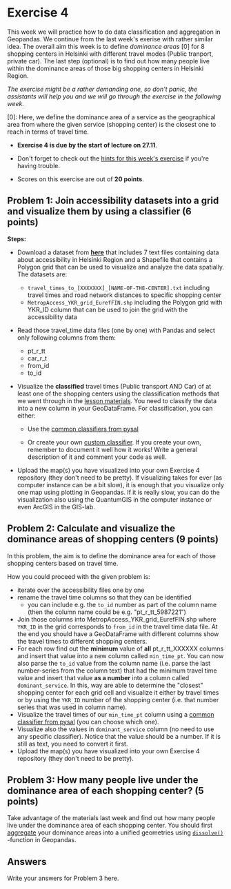 # Exercise 4

This week we will practice how to do data classification and aggregation in Geopandas. We continue from the last week's exerise with rather similar idea.
The overall aim this week is to define *dominance areas* \[0\] for 8 shopping centers in Helsinki with different travel modes (Public tranport, private car).
The last step (optional) is to find out how many people live within the dominance areas of those big shopping centers in Helsinki Region.

*The exercise might be a rather demanding one, so don't panic, the assistants will help you and we will go through the exercise in the following week.*

\[0\]: Here, we define the dominance area of a service as the geographical area from where the given service (shopping center) is the closest one to reach in terms of travel time.

- **Exercise 4 is due by the start of lecture on 27.11**.

- Don't forget to check out the [hints for this week's exercise](https://automating-gis-processes.github.io/2017/lessons/L4/exercise-4-hints.html) if you're having trouble.

- Scores on this exercise are out of **20 points**.

## Problem 1: Join accessibility datasets into a grid and visualize them by using a classifier (6 points)

**Steps:**

 - Download a dataset from [**here**](https://github.com/Automating-GIS-processes/Lesson-4-Classification-overlay/raw/master/data/dataE4.zip) that includes 7 text files containing data about accessibility in Helsinki Region and a Shapefile that contains a Polygon grid that can be used to visualize and analyze the data spatially. The datasets are:
 
     - `travel_times_to_[XXXXXXX]_[NAME-OF-THE-CENTER].txt` including travel times and road network distances to specific shopping center
     - `MetropAccess_YKR_grid_EurefFIN.shp` including the Polygon grid with YKR_ID column that can be used to join the grid with the    accessibility data

 - Read those travel_time data files (one by one) with Pandas and select only following columns from them:
    
    - pt_r_tt
    - car_r_t
    - from_id
    - to_id
  
 - Visualize the **classified** travel times (Public transport AND Car) of at least one of the shopping centers using the classification methods that we went through in the [lesson materials](https://automating-gis-processes.github.io/2017/lessons/L4/reclassify.html). You need to classify the data into a new column in your GeoDataFrame. For classification, you can either:
 
    - Use the [common classifiers from pysal](https://automating-gis-processes.github.io/2017/lessons/L4/reclassify.html#classification-based-on-common-classifiers)
 
    - Or create your own [custom classifier](https://automating-gis-processes.github.io/2017/lessons/L4/reclassify.html#creating-a-custom-classifier). If you create your own, remember to document it well how it works! Write a general description of it and comment your code as well.
 
 - Upload the map(s) you have visualized into your own Exercise 4 repository (they don't need to be pretty). If visualizing takes for ever (as computer instance can be a bit slow), it is enough that you visualize only one map using plotting in Geopandas. If it is really slow, you can do the visualization also using the QuantumGIS in the computer instance or even ArcGIS in the GIS-lab.

## Problem 2: Calculate and visualize the dominance areas of shopping centers (9 points)

In this problem, the aim is to define the dominance area for each of those shopping centers based on travel time. 

How you could proceed with the given problem is: 

 - iterate over the accessibility files one by one
 - rename the travel time columns so that they can be identified 
   - you can include e.g. the `to_id` number as part of the column name (then the column name could be e.g. "pt_r_tt_5987221")
 - Join those columns into MetropAccess_YKR_grid_EurefFIN.shp where `YKR_ID` in the grid corresponds to `from_id` in the travel time data file. At the end you should have a GeoDataFrame with different columns show the travel times to different shopping centers.
 - For each row find out the **minimum** value of **all** pt_r_tt_XXXXXX columns and insert that value into a new column called `min_time_pt`. You can now also parse the `to_id` value from the column name (i.e. parse the last number-series from the column text) that had the minimum travel time value and insert that value **as a number** into a column called `dominant_service`. In this, way are able to determine the "closest" shopping center for each grid cell and visualize it either by travel times or by using the `YKR_ID` number of the shopping center (i.e. that number series that was used in column name).
 - Visualize the travel times of our `min_time_pt` column using a [common classifier from pysal](https://automating-gis-processes.github.io/2017/lessons/L4/reclassify.html#classification-based-on-common-classifiers) (you can choose which one).
 - Visualize also the values in `dominant_service` column (no need to use any specific classifier). Notice that the value should be a number. If it is still as text, you need to convert it first.
 - Upload the map(s) you have visualized into your own Exercise 4 repository (they don't need to be pretty).

## Problem 3: How many people live under the dominance area of each shopping center? (5 points)

Take advantage of the materials last week and find out how many people live under the dominance area of each shopping center. You should first [aggregate](file:///D:/KOODIT/Opetus/Automating-GIS-processes/AutoGIS-Sphinx/build/html/Lesson4-geometric-operations.html#aggregating-data) your dominance areas into a unified geometries using [`dissolve()`](http://geopandas.org/aggregation_with_dissolve.html#dissolve-example) -function in Geopandas. 

## Answers

Write your answers for Problem 3 here.

